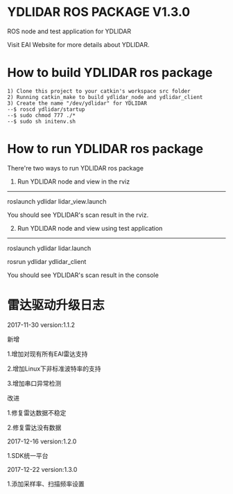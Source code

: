 YDLIDAR ROS PACKAGE V1.3.0
=====================================================================

ROS node and test application for YDLIDAR

Visit EAI Website for more details about YDLIDAR.

How to build YDLIDAR ros package
=====================================================================
    1) Clone this project to your catkin's workspace src folder
    2) Running catkin_make to build ydlidar_node and ydlidar_client
    3) Create the name "/dev/ydlidar" for YDLIDAR
    --$ roscd ydlidar/startup
    --$ sudo chmod 777 ./*
    --$ sudo sh initenv.sh

How to run YDLIDAR ros package
=====================================================================
There're two ways to run YDLIDAR ros package

1. Run YDLIDAR node and view in the rviz
------------------------------------------------------------
roslaunch ydlidar lidar_view.launch

You should see YDLIDAR's scan result in the rviz.

2. Run YDLIDAR node and view using test application
------------------------------------------------------------
roslaunch ydlidar lidar.launch

rosrun ydlidar ydlidar_client

You should see YDLIDAR's scan result in the console





雷达驱动升级日志
=====================================================================
2017-11-30 version:1.1.2

新增

   1.增加对现有所有EAI雷达支持

   2.增加Linux下非标准波特率的支持

   3.增加串口异常检测

改进

   1.修复雷达数据不稳定

   2.修复雷达没有数据

2017-12-16 version:1.2.0

   1.SDK统一平台

2017-12-22 version:1.3.0

   1.添加采样率、扫描频率设置


